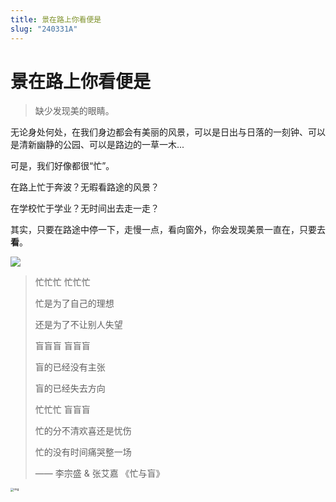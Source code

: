 ```yaml
---
title: 景在路上你看便是
slug: "240331A"
---
```




# 景在路上你看便是

> 缺少发现美的眼睛。

无论身处何处，在我们身边都会有美丽的风景，可以是日出与日落的一刻钟、可以是清新幽静的公园、可以是路边的一草一木...

可是，我们好像都很“忙”。

在路上忙于奔波？无暇看路途的风景？

在学校忙于学业？无时间出去走一走？

其实，只要在路途中停一下，走慢一点，看向窗外，你会发现美景一直在，只要去**看**。

![](https://cdn.jsdelivr.net/gh/chousinbin/Image/202403311828293.jpg)

> 忙忙忙  忙忙忙
>
> 忙是为了自己的理想
>
> 还是为了不让别人失望
>
> 盲盲盲 盲盲盲
>
> 盲的已经没有主张
>
> 盲的已经失去方向
>
> 忙忙忙 盲盲盲
>
> 忙的分不清欢喜还是忧伤
>
> 忙的没有时间痛哭整一场
>
> —— 李宗盛 & 张艾嘉 《忙与盲》

<img src="https://cdn.jsdelivr.net/gh/chousinbin/Image/202403311825165.jpeg" alt="img" style="zoom:33%;" />